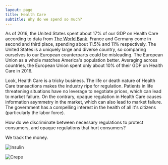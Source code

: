 ```yaml
---
layout: page
title: Health Care
subtitle: Why do we spend so much?
---
```


As of 2016, the United States spent about 17% of our GDP on Health Care according to data from [The World Bank](https://data.worldbank.org/indicator/SH.XPD.CHEX.GD.ZS?end=2016&locations=GB-US-EU-FR-DE&most_recent_value_desc=true&start=2016&view=bar). France and Germany come in second and third place, spending about 11.5% and 11% respectively. The United States is a uniquely large and diverse country, so comparing ourselves to our European counterparts could be misleading. The European Union as a whole matches America's population better. Averaging across countries, the European Union spent only about 10% of their GDP on Health Care in 2016.

Look, Health Care is a tricky business. The life or death nature of Health Care transactions makes the industry ripe for regulation. Patients in life threatening situations have no leverage to negotiate prices, which can lead to market failure. On the contrary, opaque regulation in Health Care causes information asymmetry in the market, which can also lead to market failure. The government has a compelling interest in the health of all it's citizens (particularly the labor force).

How do we discriminate between necessary regulations to protect consumers, and opaque regulations that hurt consumers?

We track the money.

![Insulin](https://github.com/ewuerfel66/ewuerfel66.github.io/blob/master/img/eliLilly.jpg)


![Crepe](https://s3-media3.fl.yelpcdn.com/bphoto/cQ1Yoa75m2yUFFbY2xwuqw/348s.jpg)


